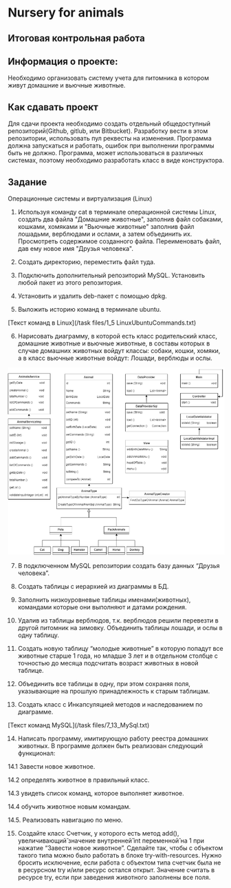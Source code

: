 # Nursery for animals

## Итоговая контрольная работа 

## Информация о проекте:

Необходимо организовать систему учета для питомника в котором живут домашние и вьючные животные.

## Как сдавать проект

Для сдачи проекта необходимо создать отдельный общедоступный репозиторий(Github, gitlub, или Bitbucket). 
Разработку вести в этом репозитории, использовать пул реквесты на изменения. 
Программа должна запускаться и работать, ошибок при выполнении программы быть не должно.
Программа, может использоваться в различных системах, поэтому необходимо разработать класс в виде конструктора.

## Задание

Операционные системы и виртуализация (Linux)

1. Используя команду cat в терминале операционной системы Linux, создать два файла "Домашние животные", 
заполнив файл собаками, кошками, хомяками и "Вьючные животные" заполнив файл лошадьми, верблюдами и
ослами, а затем объединить их. Просмотреть содержимое созданного файла.
Переименовать файл, дав ему новое имя "Друзья человека".

2. Создать директорию, переместить файл туда.

3. Подключить дополнительный репозиторий MySQL. Установить любой пакет из этого репозитория.

4. Установить и удалить deb-пакет с помощью dpkg.

5. Выложить историю команд в терминале ubuntu.

[Текст команд в Linux](/task files/1_5 LinuxUbuntuCommands.txt)

6. Нарисовать диаграмму, в которой есть класс родительский класс, домашние животные и вьючные животные, 
в составы которых в случае домашних животных войдут классы: собаки, кошки, хомяки, а в класс вьючные животные
войдут: Лошади, верблюды и ослы.

![Диаграмма классов](/TaskFiles/6_ClassDiagramm.png)

7. В подключенном MySQL репозитории создать базу данных “Друзья человека”.

8. Создать таблицы с иерархией из диаграммы в БД.

9. Заполнить низкоуровневые таблицы именами(животных), командами которые они выполняют и датами рождения.

10. Удалив из таблицы верблюдов, т.к. верблюдов решили перевезти в другой питомник на зимовку. 
Объединить таблицы лошади, и ослы в одну таблицу.

11. Создать новую таблицу “молодые животные” в которую попадут все животные старше 1 года, 
но младше 3 лет и в отдельном столбце с точностью до месяца подсчитать возраст животных в новой таблице.

12. Объединить все таблицы в одну, при этом сохраняя поля, указывающие на
прошлую принадлежность к старым таблицам.

13. Создать класс с Инкапсуляцией методов и наследованием по диаграмме.

[Текст команд MySQL](/task files/7_13_MySql.txt)

14. Написать программу, имитирующую работу реестра домашних животных.
В программе должен быть реализован следующий функционал:

14.1 Завести новое животное.

14.2 определять животное в правильный класс.

14.3 увидеть список команд, которое выполняет животное.

14.4 обучить животное новым командам.

14.5. Реализовать навигацию по меню.

15. Создайте класс Счетчик, у которого есть метод add(), увеличивающий̆ значение внутренней̆ int 
переменной̆ на 1 при нажатие “Завести новое животное”. Сделайте так, чтобы с объектом такого типа 
можно было работать в блоке try-with-resources. Нужно бросить исключение, если работа с объектом
типа счетчик была не в ресурсном try и/или ресурс остался открыт. Значение считать в ресурсе try, 
если при заведения животного заполнены все поля.
